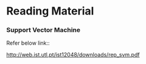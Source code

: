 # Reading Material

### Support Vector Machine

Refer below link::

http://web.ist.utl.pt/ist12048/downloads/rep_svm.pdf
